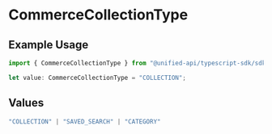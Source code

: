 # CommerceCollectionType

## Example Usage

```typescript
import { CommerceCollectionType } from "@unified-api/typescript-sdk/sdk/models/shared";

let value: CommerceCollectionType = "COLLECTION";
```

## Values

```typescript
"COLLECTION" | "SAVED_SEARCH" | "CATEGORY"
```